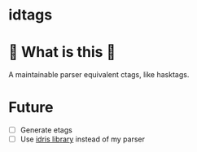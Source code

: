 # idtags

# :diamond_shape_with_a_dot_inside: What is this :diamond_shape_with_a_dot_inside:
A maintainable parser equivalent ctags, like hasktags.

# Future
- [ ] Generate etags
- [ ] Use [idris library](https://www.stackage.org/lts-10.6/package/idris-1.2.0) instead of my parser
